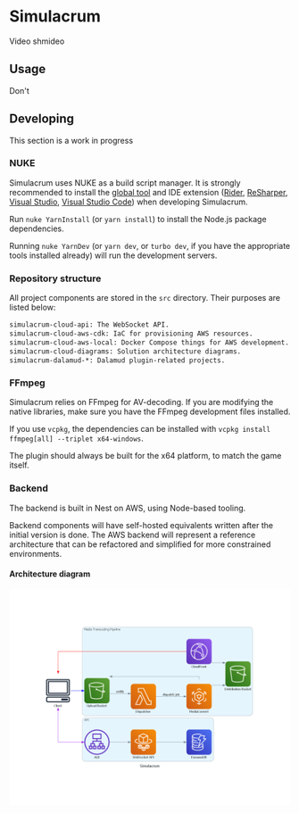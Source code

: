 # Simulacrum

Video shmideo

## Usage

Don't

## Developing

This section is a work in progress

### NUKE

Simulacrum uses NUKE as a build script manager. It is strongly recommended to install the
[global tool](https://nuke.build/docs/getting-started/installation/) and IDE extension ([Rider](https://nuke.build/docs/ide/rider/),
[ReSharper](https://nuke.build/docs/ide/resharper/), [Visual Studio](https://nuke.build/docs/ide/visual-studio/),
[Visual Studio Code](https://nuke.build/docs/ide/vscode/)) when developing Simulacrum.

Run `nuke YarnInstall` (or `yarn install`) to install the Node.js package dependencies.

Running `nuke YarnDev` (or `yarn dev`, or `turbo dev`, if you have the appropriate tools installed already) will run the development
servers.

### Repository structure

All project components are stored in the `src` directory. Their purposes are listed below:

```
simulacrum-cloud-api: The WebSocket API.
simulacrum-cloud-aws-cdk: IaC for provisioning AWS resources.
simulacrum-cloud-aws-local: Docker Compose things for AWS development.
simulacrum-cloud-diagrams: Solution architecture diagrams.
simulacrum-dalamud-*: Dalamud plugin-related projects.
```

### FFmpeg

Simulacrum relies on FFmpeg for AV-decoding. If you are modifying the native libraries, make sure you have the FFmpeg development files installed.

If you use `vcpkg`, the dependencies can be installed with `vcpkg install ffmpeg[all] --triplet x64-windows`.

The plugin should always be built for the x64 platform, to match the game itself.

### Backend

The backend is built in Nest on AWS, using Node-based tooling.

Backend components will have self-hosted equivalents written after the initial version is done. The AWS backend will represent
a reference architecture that can be refactored and simplified for more constrained environments.

#### Architecture diagram

![Architecture diagram](./src/simulacrum-cloud-diagrams/simulacrum/aws.png)

